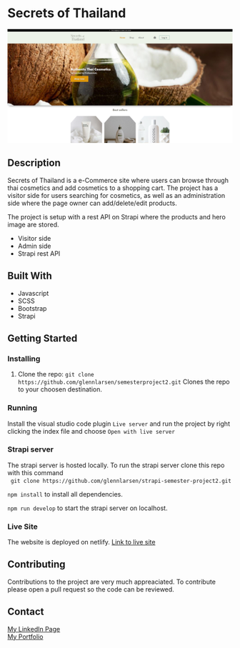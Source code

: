 # Secrets of Thailand

![screenshot](assets/screenshot.png)

## Description

Secrets of Thailand is a e-Commerce site where users can browse through thai cosmetics and add cosmetics to a shopping cart.
The project has a visitor side for users searching for cosmetics, as well as an administration side where the page owner can add/delete/edit products.

The project is setup with a rest API on Strapi where the products and hero image are stored.

- Visitor side
- Admin side
- Strapi rest API

## Built With

- Javascript
- SCSS
- Bootstrap
- Strapi

## Getting Started

### Installing

1. Clone the repo:
   `git clone https://github.com/glennlarsen/semesterproject2.git`
   Clones the repo to your choosen destination.

### Running

Install the visual studio code plugin `Live server` and run the project by right clicking the index file and choose `Open with live server`

### Strapi server

The strapi server is hosted locally. To run the strapi server clone this repo with this command\
` git clone https://github.com/glennlarsen/strapi-semester-project2.git`

`npm install` to install all dependencies.

`npm run develop` to start the strapi server on localhost.

### Live Site

The website is deployed on netlify.
[Link to live site](https://dreamy-swanson-ccd702.netlify.app/)

## Contributing

Contributions to the project are very much appreaciated. To contribute please open a pull request so the code can be reviewed.

## Contact

[My LinkedIn Page](https://www.linkedin.com/in/glenn-larsen-288173242/)\
[My Portfolio](https://glennportfolio.site)
